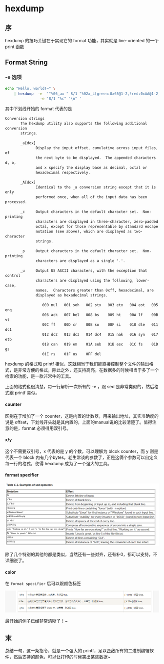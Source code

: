 # hexdump

## 序

hexdump 的技巧关键在于实现它的 format 功能，其实就是 line-oriented 的一个 print 函数 

## Format String

### -e 选项

```bash
echo "Hello, world!~" \
    | hexdump  -e  '"%06_ax " 8/1 "%02x_L[green:0x65@1-2,!red:0xAA@1-2] ""\t"' \
                -e '8/1 "%c" "\n" '
```

其中下划线开始的 format  代表的是

```text
Conversion strings
       The hexdump utility also supports the following additional conversion
       strings.

       _a[dox]
              Display the input offset, cumulative across input files, of
              the next byte to be displayed.  The appended characters d, o,
              and x specify the display base as decimal, octal or
              hexadecimal respectively.

       _A[dox]
              Identical to the _a conversion string except that it is only
              performed once, when all of the input data has been processed.
              
       _c     Output characters in the default character set.  Non-printing
              characters are displayed in three-character, zero-padded
              octal, except for those representable by standard escape
              notation (see above), which are displayed as two-character
              strings.

       _p     Output characters in the default character set.  Non-printing
              characters are displayed as a single '.'.

       _u     Output US ASCII characters, with the exception that control
              characters are displayed using the following, lower-case,
              names.  Characters greater than 0xff, hexadecimal, are
              displayed as hexadecimal strings.

                 000 nul   001 soh   002 stx   003 etx   004 eot   005 enq
                 006 ack   007 bel   008 bs    009 ht    00A lf    00B vt
                 00C ff    00D cr    00E so    00F si    010 dle   011 dc1
                 012 dc2   013 dc3   014 dc4   015 nak   016 syn   017 etb
                 018 can   019 em    01A sub   01B esc   01C fs    01D gs
                 01E rs    01F us    0FF del
```

hexdump 的格式和 printf 相似，这就相当于我们能直接控制整个文件的输出格式，是非常方便的格式，除此之外，还支持高亮，在数据多的时候相当于多了一个检索的功能，是一款非常牛的工具。

上面的格式也很清楚，每一行解析一次所有的 -e ，跟 sed 是非常类似的，然后格式跟 printf 类似。

#### counter

区别在于增加了一个 counter，这是内置的计数器，用来输出地址，其实准确度的说是 offset，下划线开头就是其内置的，上面的manual说的比较清楚了。值得注意的是，format 必须得用双引号。

#### x/y

这个不需要双引号，x 代表的是 y 的个数，可以理解为 blcok counter，而 y 则是代表一个 block 内有几个bytes，老生常谈的参数了，正是这俩个参数可以自定义每一行的格式，使得 hexdump 成为了一个强大的工具。

#### format specifier

![](../.gitbook/assets/image%20%2876%29.png)

除了几个特别的其他的都是类似，当然还有一些对齐，还有补0，都可以支持，不详细说了。

#### color

在 `format specifier` 后可以跟颜色标签

![](../.gitbook/assets/image%20%2880%29.png)

最开始的例子已经非常清晰了！~ 

## 末

总结一句，这一条指令，就是一个强大的 printf，足以匹敌所有的二进制编辑软件，然后支持的颜色，可以让打印的时候突出某些数据~

